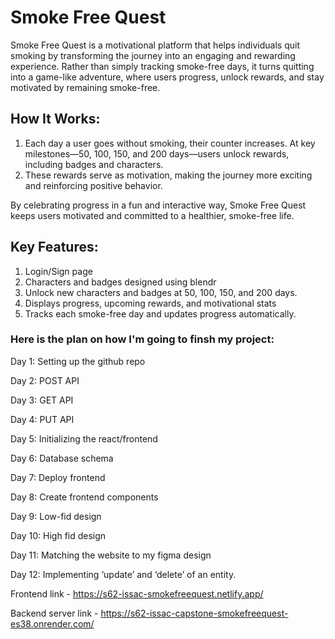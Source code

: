 # Smoke Free Quest

Smoke Free Quest is a motivational platform that helps individuals quit smoking by transforming the journey into an engaging and rewarding experience. Rather than simply tracking smoke-free days, it turns quitting into a game-like adventure, where users progress, unlock rewards, and stay motivated by remaining smoke-free.

## How It Works:

1. Each day a user goes without smoking, their counter increases.
At key milestones—50, 100, 150, and 200 days—users unlock rewards, including badges and characters.
2. These rewards serve as motivation, making the journey more exciting and reinforcing positive behavior.

By celebrating progress in a fun and interactive way, Smoke Free Quest keeps users motivated and committed to a healthier, smoke-free life.

## Key Features:

1. Login/Sign page
2. Characters and badges designed using blendr
3. Unlock new characters and badges at 50, 100, 150, and 200 days.
4. Displays progress, upcoming rewards, and motivational stats
5. Tracks each smoke-free day and updates progress automatically.

### Here is the plan on how I'm going to finsh my project:

Day 1: Setting up the github repo 

Day 2: POST API

Day 3: GET API

Day 4: PUT API 

Day 5: Initializing the react/frontend

Day 6: Database schema

Day 7: Deploy frontend

Day 8: Create frontend components

Day 9: Low-fid design

Day 10: High fid design 

Day 11: Matching the website to my figma design

Day 12: Implementing ‘update’ and ‘delete’ of an entity.


Frontend link - https://s62-issac-smokefreequest.netlify.app/

Backend server link - https://s62-issac-capstone-smokefreequest-es38.onrender.com/
